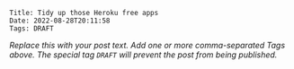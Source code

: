     Title: Tidy up those Heroku free apps
    Date: 2022-08-28T20:11:58
    Tags: DRAFT

_Replace this with your post text. Add one or more comma-separated
Tags above. The special tag `DRAFT` will prevent the post from being
published._

<!-- more -->

